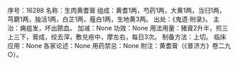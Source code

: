 序号：16288
名称：生肉黄耆膏
组成：黄耆1两，芍药1两，大黄1两，当归1两，芎藭1两，独活1两，白芷1两，薤白1两，生地黄3两。
出处：《鬼遗·附录》。
主治：痈疽发，坏出脓血。
加减：None
功效：None
用法用量：猪膏2升半，煎三上三下，膏成，绞去滓，敷兑疮中，摩左右，每日3次。
制备方法：上切。
临床应用：None
各家论述：None
用药禁忌：None
附注：黄耆膏（《普济方》卷二九○）。
